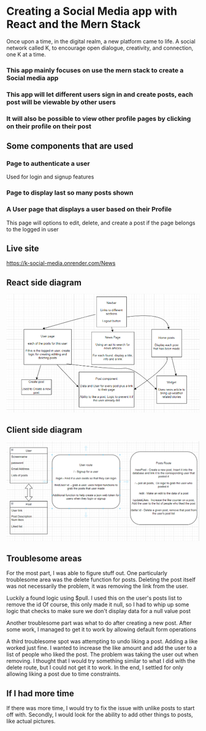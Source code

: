 # Creating a Social Media app with React and the Mern Stack

Once upon a time, in the digital realm, a new platform came to life. A social network called K, to encourage open dialogue, creativity, and connection, one K at a time.

### This app mainly focuses on use the mern stack to create a Social media app

### This app will let different users sign in and create posts, each post will be viewable by other users

### It will also be possible to view other profile pages by clicking on their profile on their post

## Some components that are used

### Page to authenticate a user

Used for login and signup features

### Page to display last so many posts shown

### A User page that displays a user based on their Profile

This page will options to edit, delete, and create a post if the page belongs to the logged in user

## Live site

https://k-social-media.onrender.com/News

## React side diagram

![Alt text](image.png)

## Client side diagram

![Alt text](image-3.png)

## Troublesome areas

For the most part, I was able to figure stuff out. One particularly troublesome area was the delete function for posts. Deleting the post itself was not necessarily the problem, it was removing the link from the user.

Luckily a found logic using $pull. I used this on the user's posts list to remove the id
Of course, this only made it null, so I had to whip up some logic that checks to make sure we don't display data for a null value post

Another troublesome part was what to do after creating a new post. After some work, I managed to get it to work by allowing default form operations

A third troublesome spot was attempting to undo liking a post. Adding a like worked just fine. I wanted to increase the like amount and add the user to a list of people who liked the post. The problem was taking the user out when removing. I thought that I would try something similar to what I did with the delete route, but I could not get it to work. In the end, I settled for only allowing liking a post due to time constraints.

## If I had more time

If there was more time, I would try to fix the issue with unlike posts to start off with. Secondly, I would look for the ability to add other things to posts, like actual pictures.
